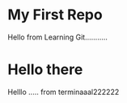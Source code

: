 # My First Repo

Hello from Learning Git...........


# Hello there 

Helllo ..... from terminaaal222222
